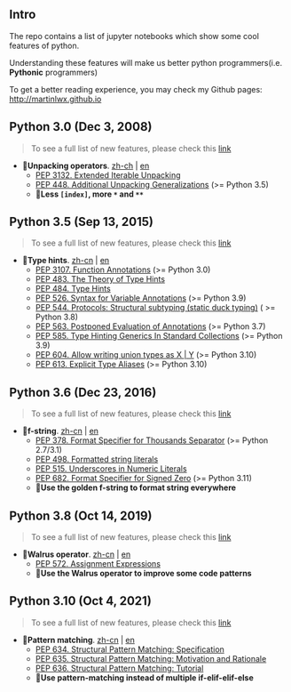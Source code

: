 ## Intro

The repo contains a list of jupyter notebooks which show some cool features of python. 

Understanding these features will make us better python programmers(i.e. **Pythonic** programmers)

To get a better reading experience, you may check my Github pages: <http://martinlwx.github.io>

## Python 3.0 (Dec 3, 2008)

> To see a full list of new features, please check this [link](https://docs.python.org/3/whatsnew/3.0.html)

- 🎯**Unpacking operators**. [zh-ch](./Unpacking_operators.zh-cn.ipynb) | [en](./Unpacking_operators.ipynb)
    - [PEP 3132. Extended Iterable Unpacking](https://peps.python.org/pep-3132/)
    - [PEP 448.  Additional Unpacking Generalizations](https://peps.python.org/pep-0448/) (>= Python 3.5)
    - 🤔**Less `[index]`, more `*` and `**`**

## Python 3.5 (Sep 13, 2015)

> To see a full list of new features, please check this [link](https://docs.python.org/3/whatsnew/3.5.html)

- 🎯**Type hints**. [zh-cn](./Type-hints.zh-cn.ipynb) | [en](./Type-hints.ipynb)
    - [PEP 3107. Function Annotations](https://peps.python.org/pep-3107/) (>= Python 3.0)
    - [PEP 483. The Theory of Type Hints](https://peps.python.org/pep-0483/)
    - [PEP 484. Type Hints](https://peps.python.org/pep-0484/)
    - [PEP 526. Syntax for Variable Annotations](https://peps.python.org/pep-0526/) (>= Python 3.9)
    - [PEP 544. Protocols: Structural subtyping (static duck typing)](https://peps.python.org/pep-0544/) ( >= Python 3.8)
    - [PEP 563. Postponed Evaluation of Annotations](https://peps.python.org/pep-0563/) (>= Python 3.7)
    - [PEP 585. Type Hinting Generics In Standard Collections](https://peps.python.org/pep-0585/) (>= Python 3.9)
    - [PEP 604. Allow writing union types as X | Y](https://peps.python.org/pep-0604/) (>= Python 3.10)
    - [PEP 613. Explicit Type Aliases](https://peps.python.org/pep-0613/) (>= Python 3.10)


## Python 3.6 (Dec 23, 2016)

> To see a full list of new features, please check this [link](https://docs.python.org/3/whatsnew/3.6.html)

- 🎯**f-string**. [zh-cn](./f-strings.zh-cn.ipynb) | [en](./f-strings.ipynb)
    - [PEP 378. Format Specifier for Thousands Separator](https://peps.python.org/pep-0378/) (>= Python 2.7/3.1)
    - [PEP 498. Formatted string literals](https://peps.python.org/pep-0498/)
    - [PEP 515. Underscores in Numeric Literals](https://peps.python.org/pep-0515/)
    - [PEP 682. Format Specifier for Signed Zero](https://peps.python.org/pep-0682/) (>= Python 3.11)
    - 🤔**Use the golden f-string to format string everywhere**

## Python 3.8 (Oct 14, 2019)

> To see a full list of new features, please check this [link](https://docs.python.org/3/whatsnew/3.8.html)

- 🎯**Walrus operator**. [zh-cn](./Walrus_operator.zh-cn.ipynb) | [en](./Walrus_operator.ipynb)
    - [PEP 572. Assignment Expressions](https://peps.python.org/pep-0572/)
    - 🤔**Use the Walrus operator to improve some code patterns**

## Python 3.10 (Oct 4, 2021)

> To see a full list of new features, please check this [link](https://docs.python.org/3/whatsnew/3.10.html)

- 🎯**Pattern matching**. [zh-cn](./Pattern-matching.zh-cn.ipynb) | [en](./Pattern-matching.ipynb)
    - [PEP 634. Structural Pattern Matching: Specification](https://peps.python.org/pep-0634/)
    - [PEP 635. Structural Pattern Matching: Motivation and Rationale](https://peps.python.org/pep-0635/)
    - [PEP 636. Structural Pattern Matching: Tutorial](https://peps.python.org/pep-0636/)
    - 🤔**Use pattern-matching instead of multiple if-elif-elif-else**

